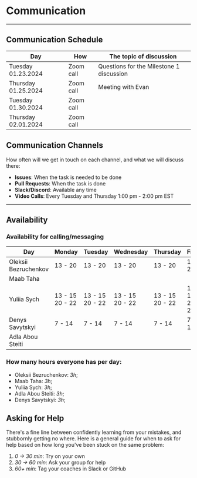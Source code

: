 
# Communication


---

## Communication Schedule
| Day                 | How       | The topic of discussion                  |
|---------------------|-----------|------------------------------------------|
| Tuesday 01.23.2024  | Zoom call | Questions for the Milestone 1 discussion |
| Thursday 01.25.2024 | Zoom call | Meeting with Evan                        |
| Tuesday 01.30.2024  | Zoom call |                                          |
| Thursday 02.01.2024 | Zoom call |                                          |

## Communication Channels

How often will we get in touch on each channel, and what we will discuss there:
- **Issues**: When the task is needed to be done
- **Pull Requests**: When the task is done
- **Slack/Discord**: Available any time
- **Video Calls**: Every Tuesday and Thursday 1:00 pm - 2:00 pm EST
---

## Availability

### Availability for calling/messaging

| Day                  | Monday               | Tuesday              | Wednesday            | Thursday             | Friday               | Saturday | Sunday  |
|----------------------|----------------------|----------------------|----------------------|----------------------|----------------------|----------|---------|
| Oleksii Bezruchenkov | 13 - 20              | 13 - 20              | 13 - 20              | 13 - 20              | 13 - 20              | 13 - 20  | 13 - 20 |
| Maab Taha            |                      |                      |                      |                      |                      |          |         |
| Yuliia Sych          | 13 - 15<br/> 20 - 22 | 13 - 15<br/> 20 - 22 | 13 - 15<br/> 20 - 22 | 13 - 15<br/> 20 - 22 | 13 - 15<br/> 20 - 22 | 20 - 22  |         |
| Denys Savytskyi      | 7 - 14               | 7 - 14               | 7 - 14               | 7 - 14               | 7 - 14               |          |         |
| Adla Abou Steiti     |                      |                      |                      |                      |                      |          |         |
 
### How many hours everyone has per day:

- Oleksii Bezruchenkov: _3h_;
- Maab Taha: _3h_;
- Yuliia Sych: _3h_;
- Adla Abou Steiti: _3h_;
- Denys Savytskyi: _3h_;


## Asking for Help

There's a fine line between confidently learning from your mistakes, and
stubbornly getting no where. Here is a general guide for when to ask for help
based on how long you've been stuck on the same problem:

1. _0 -> 30 min_: Try on your own
2. _30 -> 60 min_: Ask your group for help
3. _60+ min_: Tag your coaches in Slack or GitHub
